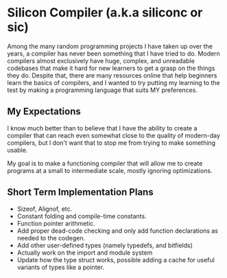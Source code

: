 # Silicon Compiler (a.k.a siliconc or sic)
Among the many random programming projects I have taken up over the years,
a compiler has never been something that I have tried to do. Modern compilers
almost exclusively have huge, complex, and unreadable codebases that make it
hard for new learners to get a grasp on the things they do. Despite that,
there are many resources online that help beginners learn the basics of
compilers, and I wanted to try putting my learning to the test by making
a programming language that suits MY preferences.

## My Expectations
I know much better than to believe that I have the ability to create a
compiler that can reach even somewhat close to the quality of modern-day
compilers, but I don't want that to stop me from trying to make something
usable.

My goal is to make a functioning compiler that will allow me to create
programs at a small to intermediate scale, mostly ignoring optimizations.

## Short Term Implementation Plans
- Sizeof, Alignof, etc.
- Constant folding and compile-time constants.
- Function pointer arithmetic.
- Add proper dead-code checking and only add function declarations as needed to the
  codegen.
- Add other user-defined types (namely typedefs, and bitfields)
- Actually work on the import and module system
- Update how the type struct works, possible adding a cache for useful variants
  of types like a pointer.
